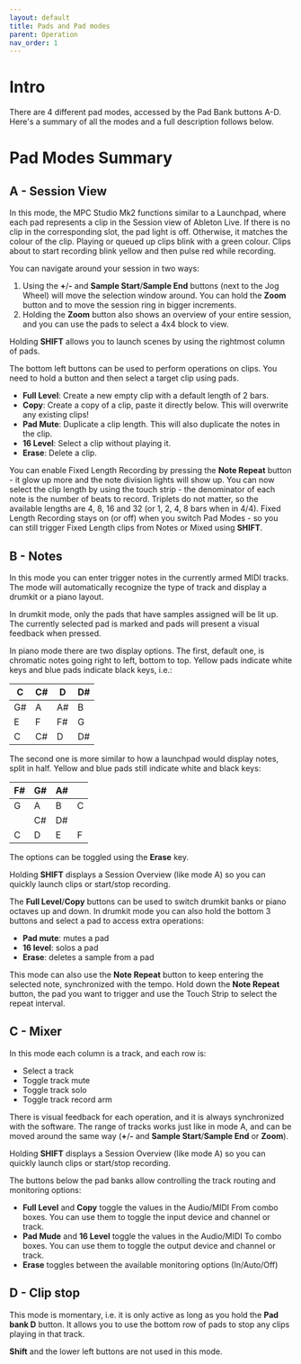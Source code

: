 ```yaml
---
layout: default
title: Pads and Pad modes
parent: Operation
nav_order: 1
---
```


# Intro

There are 4 different pad modes, accessed by the Pad Bank buttons A-D.
Here's a summary of all the modes and a full description follows below.

# Pad Modes Summary

## A - Session View

In this mode, the MPC Studio Mk2 functions similar to a Launchpad, where each pad represents a clip in the Session view of Ableton Live.
If there is no clip in the corresponding slot, the pad light is off. Otherwise, it matches the colour of the clip.
Playing or queued up clips blink with a green colour. Clips about to start recording blink yellow and then pulse red while recording.

You can navigate around your session in two ways:
1. Using the **+**/**-** and **Sample Start**/**Sample End** buttons (next to the Jog Wheel) will move the selection window around. You can hold the **Zoom** button and to move the session ring in bigger increments.
2. Holding the **Zoom** button also shows an overview of your entire session, and you can use the pads to select a 4x4 block to view.

Holding **SHIFT** allows you to launch scenes by using the rightmost column of pads.

The bottom left buttons can be used to perform operations on clips. You need to hold a button and then select a target clip using pads.
- **Full Level**: Create a new empty clip with a default length of 2 bars.
- **Copy**: Create a copy of a clip, paste it directly below. This will overwrite any existing clips!
- **Pad Mute**: Duplicate a clip length. This will also duplicate the notes in the clip.
- **16 Level**: Select a clip without playing it.
- **Erase**: Delete a clip.

You can enable Fixed Length Recording by pressing the **Note Repeat** button - it glow up more and the note division lights will show up. You can now select the clip length by using the touch strip - the denominator of each note is the number of beats to record. Triplets do not matter, so the available lengths are 4, 8, 16 and 32 (or 1, 2, 4, 8 bars when in 4/4).
Fixed Length Recording stays on (or off) when you switch Pad Modes - so you can still trigger Fixed Length clips from Notes or Mixed using **SHIFT**.

## B - Notes

In this mode you can enter trigger notes in the currently armed MIDI tracks. The mode will automatically recognize the type of track and display a drumkit or a piano layout.

In drumkit mode, only the pads that have samples assigned will be lit up. The currently selected pad is marked and pads will present a visual feedback when pressed.

In piano mode there are two display options. The first, default one, is chromatic notes going right to left, bottom to top. Yellow pads indicate white keys and blue pads indicate black keys, i.e.:

| C  | C# | D  | D# |
|----|----|----|----|
| G# | A  | A# | B  |
| E  | F  | F# | G  |
| C  | C# | D  | D# |

The second one is more similar to how a launchpad would display notes, split in half. Yellow and blue pads still indicate white and black keys:

| F# | G# | A# |    |
|----|----|----|----|
| G  | A  | B  | C  |
|    | C# | D# |    |
| C  | D  | E  | F  |

The options can be toggled using the **Erase** key.

Holding **SHIFT** displays a Session Overview (like mode A) so you can quickly launch clips or start/stop recording. 

The **Full Level**/**Copy** buttons can be used to switch drumkit banks or piano octaves up and down. 
In drumkit mode you can also hold the bottom 3 buttons and select a pad to access extra operations:
- **Pad mute**: mutes a pad
- **16 level**: solos a pad
- **Erase**: deletes a sample from a pad

This mode can also use the **Note Repeat** button to keep entering the selected note, synchronized with the tempo. Hold down the **Note Repeat** button, the pad you want to trigger and use the Touch Strip to select the repeat interval.

## C - Mixer

In this mode each column is a track, and each row is:
- Select a track
- Toggle track mute
- Toggle track solo
- Toggle track record arm

There is visual feedback for each operation, and it is always synchronized with the software. The range of tracks works just like in mode A, and can be moved around the same way (**+**/**-** and **Sample Start**/**Sample End** or **Zoom**).

Holding **SHIFT** displays a Session Overview (like mode A) so you can quickly launch clips or start/stop recording. 

The buttons below the pad banks allow controlling the track routing and monitoring options:
- **Full Level** and **Copy** toggle the values in the Audio/MIDI From combo boxes. You can use them to toggle the input device and channel or track.
- **Pad Mude** and **16 Level** toggle the values in the Audio/MIDI To combo boxes. You can use them to toggle the output device and channel or track.
- **Erase** toggles between the available monitoring options (In/Auto/Off)

## D - Clip stop

This mode is momentary, i.e. it is only active as long as you hold the **Pad bank D** button. It allows you to use the bottom row of pads to stop any clips playing in that track.

**Shift** and the lower left buttons are not used in this mode.
